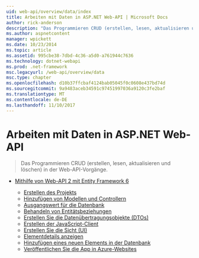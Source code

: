 ```yaml
---
uid: web-api/overview/data/index
title: Arbeiten mit Daten in ASP.NET Web-API | Microsoft Docs
author: rick-anderson
description: "Das Programmieren CRUD (erstellen, lesen, aktualisieren und löschen) in der Web-API-Vorgänge."
ms.author: aspnetcontent
manager: wpickett
ms.date: 10/23/2014
ms.topic: article
ms.assetid: 995cbe38-7dbd-4c36-a5d0-a761944c7636
ms.technology: dotnet-webapi
ms.prod: .net-framework
msc.legacyurl: /web-api/overview/data
msc.type: chapter
ms.openlocfilehash: d10b37ffcbaf4124bab05045f0c0608e437bd74d
ms.sourcegitcommit: 9a9483aceb34591c97451997036a9120c3fe2baf
ms.translationtype: MT
ms.contentlocale: de-DE
ms.lasthandoff: 11/10/2017
---
```

<a name="working-with-data-in-aspnet-web-api"></a>Arbeiten mit Daten in ASP.NET Web-API
====================
> Das Programmieren CRUD (erstellen, lesen, aktualisieren und löschen) in der Web-API-Vorgänge.


- [Mithilfe von Web-API 2 mit Entity Framework 6](using-web-api-with-entity-framework/index.md)

    - [Erstellen des Projekts](using-web-api-with-entity-framework/part-1.md)
    - [Hinzufügen von Modellen und Controllern](using-web-api-with-entity-framework/part-2.md)
    - [Ausgangswert für die Datenbank](using-web-api-with-entity-framework/part-3.md)
    - [Behandeln von Entitätsbeziehungen](using-web-api-with-entity-framework/part-4.md)
    - [Erstellen Sie die Datenübertragungsobjekte (DTOs)](using-web-api-with-entity-framework/part-5.md)
    - [Erstellen der JavaScript-Client](using-web-api-with-entity-framework/part-6.md)
    - [Erstellen Sie die Sicht (UI)](using-web-api-with-entity-framework/part-7.md)
    - [Elementdetails anzeigen](using-web-api-with-entity-framework/part-8.md)
    - [Hinzufügen eines neuen Elements in der Datenbank](using-web-api-with-entity-framework/part-9.md)
    - [Veröffentlichen Sie die App in Azure-Websites](using-web-api-with-entity-framework/part-10.md)
